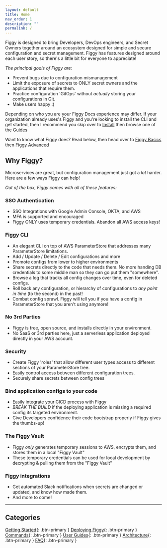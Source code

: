 ```yaml
---
layout: default
title: Home
nav_order: 1
description: ""
permalink: /
---
```



Figgy is designed to bring Developers, DevOps engineers, and Secret Owners together around an ecosystem designed for
simple and secure configuration and secret management. Figgy has features designed around each user story, so there's a 
little bit for everyone to appreciate!

*The principal goals of Figgy are:*
- Prevent bugs due to configuration mismanagement
- Limit the exposure of secrets to ONLY secret owners and the applications that require them.
- Practice configuration 'GitOps' without _actually_ storing your configurations in Git. 
- Make users happy :)

Depending on who you are your Figgy Docs experience may differ. If your organization already uses's Figgy and you're looking
to install the CLI and get started, then I recommend you skip over to [Install](/docs/getting-started/install.html)
then browse one of the [Guides](/docs/user-guides/)

Want to know what Figgy does? Read below, then head over to [Figgy Basics](/docs/getting-started/basics.html)
then [Figgy Advanced](/docs/getting-started/advanced.html)


## Why Figgy?

Microservices are great, but configuration management just got a *lot* harder. Here are a few ways Figgy can help!

*Out of the box, Figgy comes with all of these features:*

### **SSO Authentication**
- SSO Integrations with Google Admin Console, OKTA, and AWS
- MFA is supported and encouraged
- Figgy ONLY uses temporary credentials. Abandon all AWS access keys!
    
### **Figgy CLI**
- An elegant CLI on top of AWS ParameterStore that addresses many ParameterStore limitations.
- Add / Update / Delete / Edit configurations and more
- Promote configs from lower to higher environments
- Share secrets directly to the code that needs them. No more handing DB credentials to some middle man so they can go put them "somewhere".
- Browse a log that tracks all config changes over time, even for deleted configs.
- Roll back any configuration, or hierarchy of configurations to *any point in time* (to the second) in the past!
- Combat config sprawl. Figgy will tell you if you have a config in ParameterStore that you aren't using anymore!

### **No 3rd Parties**
- Figgy is free, open source, and installs directly in your environment.
- No SaaS or 3rd parties here, just a serverless application deployed directly in your AWS account.


### **Security**
- Create Figgy 'roles' that allow different user types access to different sections of your ParameterStore tree.
- Easily control access between different configuration trees.
- Securely share secrets between config trees

### **Bind application configs to your code**
- Easily integrate your CICD process with Figgy
- *BREAK THE BUILD* if the deploying application is missing a required config its targeted environment. 
- Give Developers confidence their code bootstrap properly if Figgy gives the thumbs-up! 
    
### **The Figgy Vault**
- Figgy _only_ generates temporary sessions to AWS, encrypts them, and stores them in a local "Figgy Vault"
- These temporary credentials can be used for local development by decrypting & pulling them from the "Figgy Vault"

### **Figgy integrations**
- Get automated Slack notifications when secrets are changed or updated, and know how made them.
- And more to come!

---

## Categories

[Getting Started](/docs/getting-started/){: .btn-primary }
[Deploying Figgy](/docs/deployment/){: .btn-primary }
[Commands](/docs/commands/){: .btn-primary }
[User Guides](/docs/user-guides/){: .btn-primary }
[Architecture](/docs/architecture/){: .btn-primary }
[FAQ](/docs/faq/){: .btn-primary }

